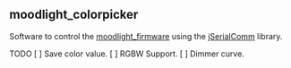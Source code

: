 ## moodlight_colorpicker
Software to control the [moodlight_firmware](https://github.com/JopjeKnopje/moodlight_firmware)
using the [jSerialComm](https://github.com/Fazecast/jSerialComm) library.


TODO
[ ] Save color value.
[ ] RGBW Support.
[ ] Dimmer curve.
